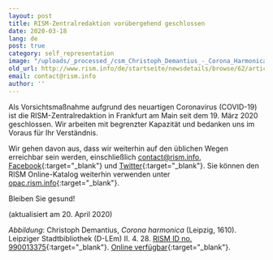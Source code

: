 ```yaml
---
layout: post
title: RISM-Zentralredaktion vorübergehend geschlossen
date: 2020-03-18
lang: de
post: true
category: self_representation
image: "/uploads/_processed_/csm_Christoph_Demantius_-_Corona_Harmonica_e186d80a86.jpg"
old_url: http://www.rism.info/de/startseite/newsdetails/browse/62/article/64/rism-central-office-temporarily-closed.html
email: contact@rism.info
author: ''
---
```



Als Vorsichtsmaßnahme aufgrund des neuartigen Coronavirus (COVID-19) ist die RISM-Zentralredaktion in Frankfurt am Main seit dem 19. März 2020 geschlossen. Wir arbeiten mit begrenzter Kapazität und bedanken uns im Voraus für Ihr Verständnis.

Wir gehen davon aus, dass wir weiterhin auf den üblichen Wegen erreichbar sein werden, einschließlich [contact@rism.info](mailto:contact@rism.info), [Facebook](https://www.facebook.com/pages/RISM-R%C3%A9pertoire-International-des-Sources-Musicales/103775449663308){:target="_blank"} und [Twitter](https://twitter.com/RISM_music){:target="_blank"}. Sie können den RISM Online-Katalog weiterhin verwenden unter [opac.rism.info](https://opac.rism.info/index.php?id=4){:target="_blank"}.

Bleiben Sie gesund!

(aktualisiert am 20. April 2020)



_Abbildung_: Christoph Demantius, _Corona harmonica_ (Leipzig, 1610). Leipziger Stadtbibliothek (D-LEm) II. 4. 28. [RISM ID no. 990013375](https://opac.rism.info/search?id=990013375&View=rism){:target="_blank"}. [Online verfügbar](http://digital.slub-dresden.de/id455638314){:target="_blank"}.



<script type="text/javascript">var switchTo5x=true;</script><script type="text/javascript" src="http://w.sharethis.com/button/buttons.js"></script><script type="text/javascript">stLight.options({publisher: "9b601438-1ce1-49d8-bfd7-9cff5df54c17", doNotHash: false, doNotCopy: false, hashAddressBar: false});</script>